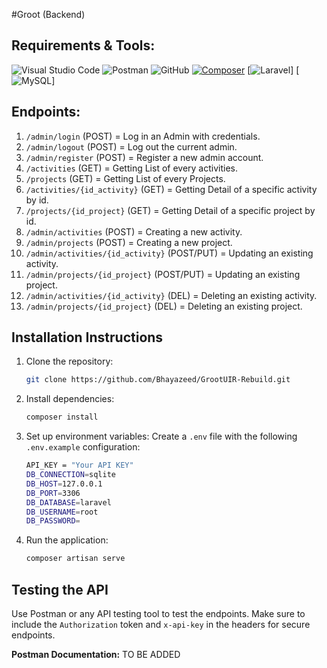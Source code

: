 #Groot (Backend)

## **Requirements & Tools:**
![Visual Studio Code](https://img.shields.io/badge/Visual%20Studio%20Code-0078d7.svg?style=for-the-badge&logo=visual-studio-code&logoColor=white)
![Postman](https://img.shields.io/badge/Postman-FF6C37?style=for-the-badge&logo=postman&logoColor=white)
![GitHub](https://img.shields.io/badge/github-%23121011.svg?style=for-the-badge&logo=github&logoColor=white)
[![Composer](https://img.shields.io/badge/Composer-885630?logo=composer&logoColor=fff)](#)
[![Laravel](https://img.shields.io/badge/Laravel-%23FF2D20.svg?logo=laravel&logoColor=white)]
[![MySQL](https://img.shields.io/badge/MySQL-4479A1?logo=mysql&logoColor=fff)]

## **Endpoints:**

1. `/admin/login` (POST) = Log in an Admin with credentials.
2. `/admin/logout` (POST) = Log out the current admin.
3. `/admin/register` (POST) = Register a new admin account.
4. `/activities` (GET) = Getting List of every activities.
5. `/projects` (GET) = Getting List of every Projects.
6. `/activities/{id_activity}` (GET) = Getting Detail of a specific activity by id.
7. `/projects/{id_project}` (GET) = Getting Detail of a specific project by id.
8. `/admin/activities` (POST) = Creating a new activity.
9. `/admin/projects` (POST) = Creating a new project.
10. `/admin/activities/{id_activity}` (POST/PUT) = Updating an existing activity.
11. `/admin/projects/{id_project}` (POST/PUT) = Updating an existing project.
12. `/admin/activities/{id_activity}` (DEL) = Deleting an existing activity.
13. `/admin/projects/{id_project}` (DEL) = Deleting an existing project.

## **Installation Instructions**

1. Clone the repository:

    ```bash
    git clone https://github.com/Bhayazeed/GrootUIR-Rebuild.git
    ```

2. Install dependencies:

   ```bash
   composer install
   ```

3. Set up environment variables:
   Create a `.env` file with the following `.env.example` configuration:

   ```bash
   API_KEY = "Your API KEY"
   DB_CONNECTION=sqlite
   DB_HOST=127.0.0.1
   DB_PORT=3306
   DB_DATABASE=laravel
   DB_USERNAME=root
   DB_PASSWORD=
   ```

4. Run the application:
   ```bash
   composer artisan serve
   ```

## **Testing the API**

Use Postman or any API testing tool to test the endpoints. Make sure to include the `Authorization` token and `x-api-key` in the headers for secure
endpoints.

**Postman Documentation:** TO BE ADDED
   

